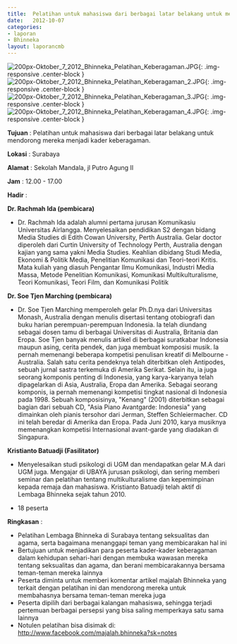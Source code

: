```yaml
---	
title: 	Pelatihan untuk mahasiswa dari berbagai latar belakang untuk mendorong mereka menjadi kader keberagaman.
date: 	2012-10-07
categories:	
- laporan	
- Bhinneka	
layout: laporancmb	
---	
```

	
![200px-Oktober_7_2012_Bhinneka_Pelatihan_Keberagaman.JPG](/uploads/200px-Oktober_7_2012_Bhinneka_Pelatihan_Keberagaman.JPG){: .img-responsive .center-block }	
![200px-Oktober_7_2012_Bhinneka_Pelatihan_Keberagaman_2.JPG](/uploads/200px-Oktober_7_2012_Bhinneka_Pelatihan_Keberagaman.JPG){: .img-responsive .center-block }	
![200px-Oktober_7_2012_Bhinneka_Pelatihan_Keberagaman_3.JPG](/uploads/200px-Oktober_7_2012_Bhinneka_Pelatihan_Keberagaman_3.JPG){: .img-responsive .center-block }	
![200px-Oktober_7_2012_Bhinneka_Pelatihan_Keberagaman_4.JPG](/uploads/200px-Oktober_7_2012_Bhinneka_Pelatihan_Keberagaman_4.JPG){: .img-responsive .center-block }	
	
**Tujuan** :	Pelatihan untuk mahasiswa dari berbagai latar belakang untuk mendorong mereka menjadi kader keberagaman.
	
**Lokasi** :	Surabaya
	
**Alamat** : 	Sekolah Mandala, jl Putro Agung II
	
**Jam** :	12.00 - 17.00
	
**Hadir** :	

**Dr. Rachmah Ida (pembicara)**
*	Dr. Rachmah Ida adalah alumni pertama jurusan Komunikasiu Universitas Airlangga. Menyelesaikan pendidikan S2 dengan bidang Media Studies di Edith Cowan University, Perth Australia. Gelar doctor diperoleh dari Curtin University of Technology Perth, Australia dengan kajian yang sama yakni Media Studies. Keahlian dibidang Studi Media, Ekonomi & Politik Media, Penelitian Komunikasi dan Teori-teori Kritis. Mata kuliah yang diasuh Pengantar Ilmu Komunikasi, Industri Media Massa, Metode Penelitian Komunikasi, Komunikasi Multikulturalisme, Teori Komunikasi, Teori Film, dan Komunikasi Politik

**Dr. Soe Tjen Marching (pembicara)**
*	Dr. Soe Tjen Marching memperoleh gelar Ph.D.nya dari Universitas Monash, Australia dengan menulis disertasi tentang otobiografi dan buku harian perempuan-perempuan Indonesia. Ia telah diundang sebagai dosen tamu di berbagai Universitas di Australia, Britania dan Eropa. Soe Tjen banyak menulis artikel di berbagai suratkabar Indonesia maupun asing, cerita pendek, dan juga membuat komposisi musik. Ia pernah memenangi beberapa kompetisi penulisan kreatif di Melbourne - Australia. Salah satu cerita pendeknya telah diterbitkan oleh Antipodes, sebuah jurnal sastra terkemuka di Amerika Serikat. Selain itu, ia juga seorang komponis penting di Indonesia, yang karya-karyanya telah dipagelarkan di Asia, Australia, Eropa dan Amerika. Sebagai seorang komponis, ia pernah memenangi kompetisi tingkat nasional di Indonesia pada 1998. Sebuah komposisinya, "Kenang" (2001) diterbitkan sebagai bagian dari sebuah CD, "Asia Piano Avantgarde: Indonesia" yang dimainkan oleh pianis tersohor dari Jerman, Steffen Schleiermacher. CD ini telah beredar di Amerika dan Eropa. Pada Juni 2010, karya musiknya memenangkan kompetisi Internasional avant-garde yang diadakan di Singapura.

**Kristianto Batuadji (Fasilitator)**
*	Menyelesaikan studi psikologi di UGM dan mendapatkan gelar M.A dari UGM juga. Mengajar di UBAYA jurusan psikologi, dan sering memberi seminar dan pelatihan tentang multikulturalisme dan kepemimpinan kepada remaja dan mahasiswa. Kristianto Batuadji telah aktif di Lembaga Bhinneka sejak tahun 2010.

*	18 peserta

**Ringkasan** :	
*	Pelatihan Lembaga Bhinneka di Surabaya tentang seksualitas dan agama, serta bagaimana menanggapi teman yang membicarakan hal ini
*	Bertujuan untuk menjadikan para peserta kader-kader keberagaman dalam kehidupan sehari-hari dengan membuka wawasan mereka tentang seksualitas dan agama, dan berani membicarakannya bersama teman-teman mereka lainnya
*	Peserta diminta untuk memberi komentar artikel majalah Bhinneka yang terkait dengan pelatihan ini dan mendorong mereka untuk membahasnya bersama teman-teman mereka juga
*	Peserta dipilih dari berbagai kalangan mahasiswa, sehingga terjadi pertemuan berbagai persepsi yang bisa saling memperkaya satu sama lainnya
*	Notulen pelatihan bisa disimak di: http://www.facebook.com/majalah.bhinneka?sk=notes
